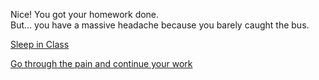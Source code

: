 Nice! You got your homework done.   
But... you have a massive headache because you barely caught the bus.  

[Sleep in Class](question-1-option-1)  
  
[Go through the pain and continue your work](question-1-option-2)

